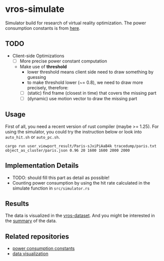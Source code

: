 # vros-simulate
Simulator build for research of virtual reality optimization. The power consumption
constants is from [here](https://github.com/horizon-research/tx2-power-consumption).

## TODO
- Client-side Optimizations
    - [ ] More precise power constant computation
    - Make use of **threshold**
        - lower threshold means client side need to draw something by guessing
        - to make threshold lower (~= 0.8), we need to draw more precisely, therefore:
        - [ ] (static) find frame (closest in time) that covers the missing part
        - [ ] (dynamic) use motion vector to draw the missing part

## Usage
First of all, you need a recent version of rust compiler (maybe >= 1.25). For using
the simulator, you could try the instruction below or look into `auto_hit.sh` or
`auto_pc.sh`.

```
cargo run user_viewport_result/Paris-sJxiPiAaB4k tracedump/paris.txt object_as_cluster/paris.json 0.96 20 1600 1600 2000 2000
```

## Implementation Details
- TODO: should fill this part as detail as possible!
- Counting power consumption by using the hit rate calculated in the simulate
 function in `src/simulator.rs`

## Results
The data is visualized in the [vros-dataset](https://github.com/horizon-research/vros-dataset).
And you might be interested in the [summary](https://github.com/horizon-research/vros-dataset/blob/master/heatmap.ipynb) of the data.

## Related repositories
- [power consumption constants](https://github.com/horizon-research/tx2-power-consumption)
- [data visualization](https://github.com/horizon-research/vros-dataset)